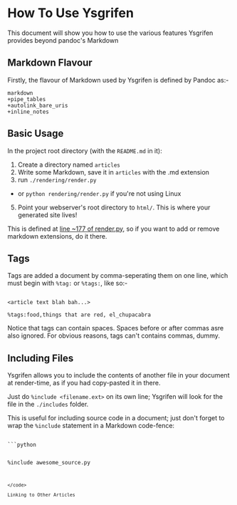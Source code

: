 How To Use Ysgrifen
=====


This document will show you how to use the various features Ysgrifen provides beyond pandoc's Markdown

Markdown Flavour
------

Firstly, the flavour of Markdown used by Ysgrifen is defined by Pandoc as:-

```
markdown
+pipe_tables
+autolink_bare_uris
+inline_notes
```

Basic Usage
------

In the project root directory (with the `README.md` in it):

1. Create a directory named `articles`
2. Write some Markdown, save it in `articles` with the .md extension
3. run `./rendering/render.py`
  - or `python rendering/render.py` if you're not using Linux
5. Point your webserver's root directory to `html/`. This is where your generated site lives!


This is defined at [line ~177 of render.py](https://github.com/medavox/Ysgrifen/blob/master/rendering/render.py#L177),
so if you want to add or remove markdown extensions, do it there.

Tags
----

Tags are added a document by comma-seperating them on one line, which must begin with `%tag:` or `%tags:`, like so:-

```

<article text blah bah...>

%tags:food,things that are red, el_chupacabra

```

Notice that tags can contain spaces. Spaces before or after commas asre also ignored.
For obvious reasons, tags can't contains commas, dummy.


Including Files
------

Ysgrifen allows you to include the contents of another file in your document at render-time,
as if you had copy-pasted it in there.

Just do `%include <filename.ext>` on its own line; Ysgrifen will look for the file in the `./includes` folder.

This is useful for including source code in a document; just don't forget to wrap the `%include`
statement in a Markdown code-fence:

<code>
```python

%include awesome_source.py

```
</code>

Linking to Other Articles

